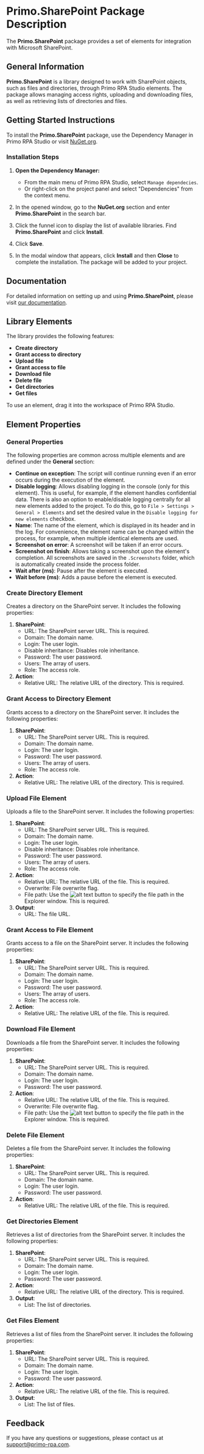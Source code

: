 # Primo.SharePoint Package Description

The **Primo.SharePoint** package provides a set of elements for integration with Microsoft SharePoint.

## General Information

**Primo.SharePoint** is a library designed to work with SharePoint objects, such as files and directories, through Primo RPA Studio elements. The package allows managing access rights, uploading and downloading files, as well as retrieving lists of directories and files.

## Getting Started Instructions

To install the **Primo.SharePoint** package, use the Dependency Manager in Primo RPA Studio or visit [NuGet.org](https://www.nuget.org/).

### Installation Steps

1. **Open the Dependency Manager:**
   - From the main menu of Primo RPA Studio, select `Manage dependecies`.
   - Or right-click on the project panel and select "Dependencies" from the context menu.

2. In the opened window, go to the **NuGet.org** section and enter **Primo.SharePoint** in the search bar.

3. Click the funnel icon to display the list of available libraries. Find **Primo.SharePoint** and click **Install**.

4. Click **Save**.

5. In the modal window that appears, click **Install** and then **Close** to complete the installation. The package will be added to your project.

## Documentation

For detailed information on setting up and using **Primo.SharePoint**, please visit [our documentation](https://docs.primo-rpa.com/).

## Library Elements

The library provides the following features:

- **Create directory**
- **Grant access to directory** 
- **Upload file**
- **Grant access to file**
- **Download file**
- **Delete file**
- **Get directories**
- **Get files**

To use an element, drag it into the workspace of Primo RPA Studio.

## Element Properties

### General Properties

The following properties are common across multiple elements and are defined under the **General** section:

- **Continue on exception**: The script will continue running even if an error occurs during the execution of the element.
- **Disable logging**: Allows disabling logging in the console (only for this element). This is useful, for example, if the element handles confidential data. There is also an option to enable/disable logging centrally for all new elements added to the project. To do this, go to `File > Settings > General > Elements` and set the desired value in the `Disable logging for new elements` checkbox.
- **Name**: The name of the element, which is displayed in its header and in the log. For convenience, the element name can be changed within the process, for example, when multiple identical elements are used.
- **Screenshot on error**: A screenshot will be taken if an error occurs.
- **Screenshot on finish**: Allows taking a screenshot upon the element's completion. All screenshots are saved in the `.Screenshots` folder, which is automatically created inside the process folder.
- **Wait after (ms)**: Pause after the element is executed.
- **Wait before (ms)**: Adds a pause before the element is executed.

### Create Directory Element

Creates a directory on the SharePoint server. It includes the following properties:

1. **SharePoint**:
   - URL: The SharePoint server URL. This is required.
   - Domain: The domain name.
   - Login: The user login.
   - Disable inheritance: Disables role inheritance.
   - Password: The user password.
   - Users: The array of users.
   - Role: The access role.
2. **Action**:
   - Relative URL: The relative URL of the directory. This is required.

### Grant Access to Directory Element

Grants access to a directory on the SharePoint server. It includes the following properties:

1. **SharePoint**:
   - URL: The SharePoint server URL. This is required.
   - Domain: The domain name.
   - Login: The user login.
   - Password: The user password.
   - Users: The array of users.
   - Role: The access role.
2. **Action**:
   - Relative URL: The relative URL of the directory. This is required.

### Upload File Element

Uploads a file to the SharePoint server. It includes the following properties:

1. **SharePoint**:
   - URL: The SharePoint server URL. This is required.
   - Domain: The domain name.
   - Login: The user login.
   - Disable inheritance: Disables role inheritance.
   - Password: The user password.
   - Users: The array of users.
   - Role: The access role.
2. **Action**:
   - Relative URL: The relative URL of the file. This is required.
   - Overwrite: File overwrite flag.
   - File path: Use the ![alt text](image-3.png) button to specify the file path in the Explorer window. This is required.
3. **Output**:
   - URL: The file URL.

### Grant Access to File Element

Grants access to a file on the SharePoint server. It includes the following properties:

1. **SharePoint**:
   - URL: The SharePoint server URL. This is required.
   - Domain: The domain name.
   - Login: The user login.
   - Password: The user password.
   - Users: The array of users.
   - Role: The access role.
2. **Action**:
   - Relative URL: The relative URL of the file. This is required.

### Download File Element

Downloads a file from the SharePoint server. It includes the following properties:

1. **SharePoint**:
   - URL: The SharePoint server URL. This is required.
   - Domain: The domain name.
   - Login: The user login.
   - Password: The user password.
2. **Action**:
   - Relative URL: The relative URL of the file. This is required.
   - Overwrite: File overwrite flag.
   - File path: Use the ![alt text](image-3.png) button to specify the file path in the Explorer window. This is required.

### Delete File Element

Deletes a file from the SharePoint server. It includes the following properties:

1. **SharePoint**:
   - URL: The SharePoint server URL. This is required.
   - Domain: The domain name.
   - Login: The user login.
   - Password: The user password.
2. **Action**:
   - Relative URL: The relative URL of the file. This is required.

### Get Directories Element

Retrieves a list of directories from the SharePoint server. It includes the following properties:

1. **SharePoint**:
   - URL: The SharePoint server URL. This is required.
   - Domain: The domain name.
   - Login: The user login.
   - Password: The user password.
2. **Action**:
   - Relative URL: The relative URL of the directory. This is required.
3. **Output**:
   - List: The list of directories.

### Get Files Element

Retrieves a list of files from the SharePoint server. It includes the following properties:

1. **SharePoint**:
   - URL: The SharePoint server URL. This is required.
   - Domain: The domain name.
   - Login: The user login.
   - Password: The user password.
2. **Action**:
   - Relative URL: The relative URL of the file. This is required.
3. **Output**:
   - List: The list of files.

## Feedback

If you have any questions or suggestions, please contact us at [support@primo-rpa.com](mailto:support@primo-rpa.com).

